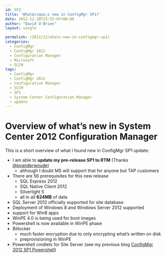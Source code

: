 ```yaml
---
id: 553
title: 'What&rsquo;s new in ConfigMgr SP1?'
date: 2012-12-20T23:55:07+00:00
author: "David O'Brien"
layout: single

permalink: /2012/12/whats-new-in-configmgr-sp1/
categories:
  - ConfigMgr
  - ConfigMgr 2012
  - Configuration Manager
  - Microsoft
  - SCCM
tags:
  - ConfigMgr
  - ConfigMgr 2012
  - Configuration Manager
  - SCCM
  - SP1
  - System Center Configuration Manager
  - update
---
```

# Overview of what’s new in System Center 2012 Configuration Manager

This is a short overview of what I found new in ConfigMgr SP1 update:

* I am able to **update my pre-release SP1 to RTM** (Thanks [@pvanderwoude](http://twitter.com/pvanderwoude))
  * although I doubt MS will support that for anyone but TAP customers
* There are 56 prerequisites for this new release
  * SQL Express 2012
  * SQL Native Client 2012
  * Silverlight 5
  * all in all **624MB** of data
* SQL Server 2012 officially supported for site database
* Deployment of Windows 8 and Windows Server 2012 supported
* support for Win8 apps
* WinPE 4.0 is being used for boot images
* Powershell is now available in WinPE phase
* Bitlocker
  * much faster encryption due to only encrypting what’s written on disk
  * preprovisioning in WinPE
* Powershell cmdlets for Site Server (see my previous blog [ConfigMgr 2012 SP1 Powershell](/2012/09/15/ms-system-center-configuration-manager-2012-sp1-beta-powershell/))



